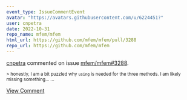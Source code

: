 ```yaml
---
event_type: IssueCommentEvent
avatar: "https://avatars.githubusercontent.com/u/6224451?"
user: cnpetra
date: 2022-10-31
repo_name: mfem/mfem
html_url: https://github.com/mfem/mfem/pull/3288
repo_url: https://github.com/mfem/mfem
---
```


<a href='https://github.com/cnpetra' target='_blank'>cnpetra</a> commented on issue <a href='https://github.com/mfem/mfem/pull/3288' target='_blank'>mfem/mfem#3288</a>.

<small>> honestly, I am a bit puzzled why `using` is needed for the three methods. I am likely missing something......</small>

<a href='https://github.com/mfem/mfem/pull/3288' target='_blank'>View Comment</a>